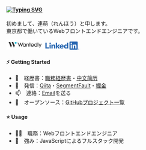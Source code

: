 #### [![Typing SVG](https://readme-typing-svg.herokuapp.com?font=Murecho&duration=3000&size=16&height=25&color=000000&lines=%F0%9F%91%8B+%E3%81%93%E3%82%93%E3%81%AB%E3%81%A1%E3%81%AF%EF%BC%81;%F0%9F%91%8B+%E6%9D%A5%E9%83%BD%E6%9D%A5%E4%BA%86;%F0%9F%91%8B+Hey+there)](https://git.io/typing-svg)

初めまして、連萌（れんほう）と申します。\
東京都で働いているWebフロントエンドエンジニアです。

<a href="https://www.wantedly.com/id/kensoz"><img src="https://github.com/kensoz/kensoz/blob/main/img/wantedly-logo.svg" width="100px"></a>   <a href="https://www.wantedly.com/id/kensoz"><img src="https://github.com/kensoz/kensoz/blob/main/img/LI-Logo.png" width="90px"></a>

#### ⚡ Getting Started

+ 📄　経歴書：[職務経歴書](https://github.com/kensoz/resume/blob/master/README.md)・[中文简历](https://github.com/kensoz/resume/tree/master/resume-cn)
+ 📡　発信：[Qiita](https://qiita.com/kensoz)・[SegmentFault](https://segmentfault.com/u/kensoz/articles)・[掘金](https://juejin.cn/user/1029616691882653)
+ 📫　連絡：[Email](mailto:kensozlian@gmail.com)を送る
+ 🌱　オープンソース：[GitHubプロジェクト一覧](https://github.com/kensoz/resume/tree/master/github)

<!-- shieldsアイコン [![Wantedly](https://img.shields.io/badge/-Wantedly-0097A7.svg?style=for-the-badge)](https://www.wantedly.com/id/kensoz)
[![LinkedIn](https://img.shields.io/badge/-LinkedIn-0288D1.svg?style=for-the-badge)](https://jp.linkedin.com/in/kensoz)
[![Qiita](https://img.shields.io/badge/-Qiita-689F38.svg?style=flat-square)](https://qiita.com/kensoz)
[![Segmentfault](https://img.shields.io/badge/-Segmentfault-388E3C.svg?style=flat-square)](https://segmentfault.com/u/kensoz/articles)
[![Juejin](https://img.shields.io/badge/-掘金-1976D2.svg?style=flat-square)](https://juejin.cn/user/1029616691882653)\
✉ [Email](mailto:kensozlian@gmail.com) -->

#### ⭐ Usage

+ 👨‍💻　職務：Webフロントエンドエンジニア
+ 💪　強み：JavaScriptによるフルスタック開発

